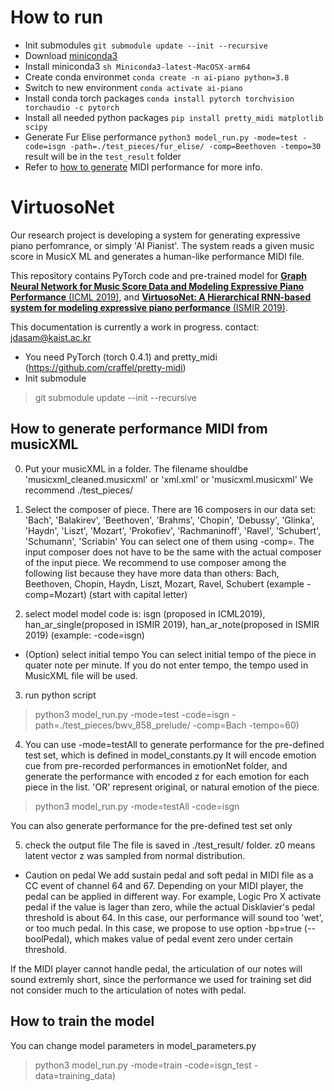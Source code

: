 # How to run

- Init submodules ```git submodule update --init --recursive```
- Download [miniconda3](https://repo.anaconda.com/miniconda/Miniconda3-latest-MacOSX-arm64.sh)
- Install miniconda3 ```sh Miniconda3-latest-MacOSX-arm64```
- Create conda environmet ```conda create -n ai-piano python=3.8```
- Switch to new environment ```conda activate ai-piano```
- Install conda torch packages ```conda install pytorch torchvision torchaudio -c pytorch```
- Install all needed python packages ```pip install pretty_midi matplotlib scipy```
- Generate Fur Elise performance ```python3 model_run.py -mode=test -code=isgn -path=./test_pieces/fur_elise/ -comp=Beethoven -tempo=30``` result will be in the ```test_result``` folder
- Refer to [how to generate](#howtogenerate) MIDI performance for more info.

# VirtuosoNet

Our research project is developing a system for generating expressive piano perfomrance, or simply 'AI Pianist'. The system reads a given music score in MusicX
ML and generates a human-like performance MIDI file.

This repository contains PyTorch code and pre-trained model for [__Graph Neural Network for Music Score Data and Modeling Expressive Piano Performance__ (ICML 2019)](http://proceedings.mlr.press/v97/jeong19a.html), and [__VirtuosoNet: A Hierarchical RNN-based system for modeling expressive piano performance__ (ISMIR 2019)](http://archives.ismir.net/ismir2019/paper/000112.pdf).

This documentation is currently a work in progress.
contact: jdasam@kaist.ac.kr

* You need PyTorch (torch 0.4.1) and pretty_midi (https://github.com/craffel/pretty-midi)
* Init submodule
> git submodule update --init --recursive



## <a name="howtogenerate"></a> How to generate performance MIDI from musicXML

0. Put your musicXML in a folder. 
The filename shouldbe 'musicxml_cleaned.musicxml' or 'xml.xml' or 'musicxml.musicxml'
We recommend ./test_pieces/

1. Select the composer of piece.
There are 16 composers in our data set: 'Bach', 'Balakirev', 'Beethoven', 'Brahms', 'Chopin', 'Debussy', 'Glinka', 'Haydn', 'Liszt', 'Mozart', 'Prokofiev', 'Rachmaninoff', 'Ravel', 'Schubert', 'Schumann', 'Scriabin'
You can select one of them using -comp=<composer name>. The input composer does not have to be the same with the actual composer of the input piece. 
We recommend to use composer among the following list because they have more data than others: Bach, Beethoven, Chopin, Haydn, Liszt, Mozart, Ravel, Schubert
(example -comp=Mozart) (start with capital letter)

2. select model
model code is: isgn (proposed in ICML2019), han_ar_single(proposed in ISMIR 2019), han_ar_note(proposed in ISMIR 2019)
(example: -code=isgn)

* (Option) select initial tempo
You can select initial tempo of the piece in quater note per minute. If you do not enter tempo, the tempo used in MusicXML file will be used.

3. run python script
> python3 model_run.py -mode=test -code=isgn -path=./test_pieces/bwv_858_prelude/ -comp=Bach -tempo=60)

4. You can use -mode=testAll to generate performance for the pre-defined test set, which is defined in model_constants.py
It will encode emotion cue from pre-recorded performances in emotionNet folder, and generate the performance with encoded z for each emotion for each piece in the list. 'OR' represent original, or natural emotion of the piece.
> python3 model_run.py -mode=testAll -code=isgn

You can also generate performance for the pre-defined test set only 


5. check the output file
The file is saved in ./test_result/ folder. z0 means latent vector z was sampled from normal distribution.



* Caution on pedal
We add sustain pedal and soft pedal in MIDI file as a CC event of channel 64 and 67. Depending on your MIDI player, the pedal can be applied in different way. For example, Logic Pro X activate pedal if the value is lager than zero, while the actual Disklavier's pedal threshold is about 64. In this case, our performance will sound too 'wet', or too much pedal. In this case, we propose to use option -bp=true (--boolPedal), which makes value of pedal event zero under certain threshold.

If the MIDI player cannot handle pedal, the articulation of our notes will sound extremly short, since the performance we used for training set did not consider much to the articulation of notes with pedal.



## How to train the model
You can change model parameters in model_parameters.py
> python3 model_run.py -mode=train -code=isgn_test -data=training_data)






